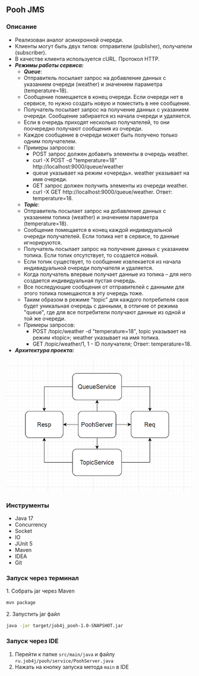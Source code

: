 ## Pooh JMS
### Описание
* Реализован аналог асинхронной очереди.
* Клиенты могут быть двух типов: отправители (publisher), получатели (subscriber).
* В качестве клиента используется cURL. Протокол HTTP.
* **_Режимы работы сервиса:_**
  * **_Queue_**:
  * Отправитель посылает запрос на добавление данных с указанием очереди (weather) и значением параметра (temperature=18).
  * Сообщение помещается в конец очереди. Если очереди нет в сервисе, то нужно создать новую и поместить в нее сообщение.
  * Получатель посылает запрос на получение данных с указанием очереди. Сообщение забирается из начала очереди и удаляется.
  * Если в очередь приходят несколько получателей, то они поочередно получают сообщения из очереди.
  * Каждое сообщение в очереди может быть получено только одним получателем.
  * Примеры запросов:
    * POST запрос должен добавить элементы в очередь weather.
    * curl -X POST -d "temperature=18" http://localhost:9000/queue/weather
    * queue указывает на режим «очередь». weather указывает на имя очереди.
    * GET запрос должен получить элементы из очереди weather.
    * curl -X GET http://localhost:9000/queue/weather. Ответ: temperature=18.
  * **_Topic_**:
  * Отправитель посылает запрос на добавление данных с указанием топика (weather) и значением параметра (temperature=18).
  * Сообщение помещается в конец каждой индивидуальной очереди получателей. Если топика нет в сервисе, то данные игнорируются.
  * Получатель посылает запрос на получение данных с указанием топика. Если топик отсутствует, то создается новый.
  * Если топик существует, то сообщение извлекается из начала индивидуальной очереди получателя и удаляется.
  * Когда получатель впервые получает данные из топика – для него создается индивидуальная пустая очередь.
  * Все последующие сообщения от отправителей с данными для этого топика помещаются в эту очередь тоже.
  * Таким образом в режиме "topic" для каждого потребителя своя будет уникальная очередь с данными, в отличие от режима "queue", где для все потребители получают данные из одной и той же очереди.
  * Примеры запросов:
    * POST /topic/weather -d "temperature=18", topic указывает на режим «topic»; weather указывает на имя топика.
    * GET /topic/weather/1, 1 - ID получателя; Ответ: temperature=18.
* **_Архитектура проекта:_**

![](src/main/java/ru/job4j/pooh/architecture.png)

### Инструменты
* Java 17
* Concurrency
* Socket
* IO
* JUnit 5
* Maven
* IDEA
* Git
### Запуск через терминал

<p>1. Собрать jar через Maven</p>

```bash
mvn package
```
<p>2. Запустить jar файл</p>

```bash
java -jar target/job4j_pooh-1.0-SNAPSHOT.jar
```

### Запуск через IDE

1. Перейти к папке ``src/main/java`` и файлу ``ru.job4j/pooh/service/PoohServer.java``
2. Нажать на кнопку запуска метода ``main`` в IDE
